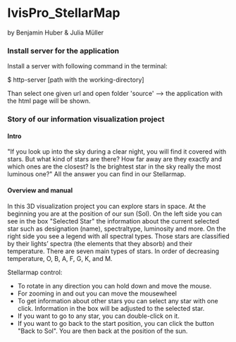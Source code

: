 # IvisPro_StellarMap

by Benjamin Huber & Julia Müller

### Install server for the application

Install a server with following command in the terminal:

\$ http-server [path with the working-directory]

Than select one given url and open folder 'source' --> the application with the html page will be shown.

### Story of our information visualization project

#### Intro

"If you look up into the sky during a clear night, you will find it covered with stars. But what
kind of stars are there? How far away are they exactly and which ones are the closest? Is
the brightest star in the sky really the most luminous one?" All the answer you can find in our Stellarmap.

#### Overview and manual

In this 3D visualization project you can explore stars in space. At the beginning you are at the position of our sun (Sol).
On the left side you can see in the box "Selected Star" the information about the current selected star such as designation (name), spectraltype, luminosity and more.
On the right side you see a legend with all spectral types. Those stars are classified by their lights’ spectra (the elements that they absorb) and their temperature. There are seven main types of stars. In order of decreasing temperature, O, B, A, F, G, K, and M.

Stellarmap control:

- To rotate in any direction you can hold down and move the mouse.
- For zooming in and out you can move the mousewheel
- To get information about other stars you can select any star with one click. Information in the box will be adjusted to the selected star.
- If you want to go to any star, you can double-click on it.
- If you want to go back to the start position, you can click the button "Back to Sol". You are then back at the position of the sun.
